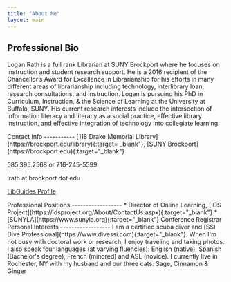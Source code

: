 ```yaml
---
title: "About Me"
layout: main
---
```

<div class="container" markdown="1">

Professional Bio
----------------------
Logan Rath is a full rank Librarian at SUNY Brockport where he focuses on instruction and student research support. He is a 2016 recipient of the Chancellor’s Award for Excellence in Librarianship for his efforts in many different areas of librarianship including technology, interlibrary loan, research consultations, and instruction. Logan is pursuing his PhD in Curriculum, Instruction, & the Science of Learning at the University at Buffalo, SUNY. His current research interests include the intersection of information literacy and literacy as a social practice, effective library instruction, and effective integration of technology into collegiate learning.

<div class="row" class="mt-3">
<div class="col-md-6" markdown="1">
Contact Info
-----------
<i class="fa-solid fa-building-columns mr-2"></i>[118 Drake Memorial Library](https://brockport.edu/library){:target=
  _blank"}, [SUNY Brockport](https://brockport.edu){:target="_blank"}

<i class="fa-solid fa-phone mr-2"></i>585.395.2568 or <i class="fa-solid fa-message ml-1 mr-2"></i>716-245-5599

<i class="fa-solid fa-envelope mr-2"></i>lrath at brockport dot edu

<a href="https://library.brockport.edu/prf.php?account_id=456" target="_blank"><i class="fa-solid fa-globe mr-2"></i>LibGuides Profile</a>
</div>
<div class="col-md-6" markdown="1">
Professional Positions
------------------
 * Director of Online Learning, [IDS Project](https://idsproject.org/About/ContactUs.aspx){:target="_blank"}
 * [SUNYLA](https://www.sunyla.org){:target="_blank"} Conference Registrar

</div>
</div>
<div markdown="1" class="col-md-12">
Personal Interests
------------------
I am a certified scuba diver and [SSI Dive Professional](https://www.divessi.com){:target="_blank"}. When I'm not busy with doctoral work or research, I enjoy traveling and taking photos. I also speak four languages (at varying fluencies): English (native), Spanish (Bachelor's degree), French (minored) and ASL (novice). I currently live in Rochester, NY with my husband and our three cats: Sage, Cinnamon &amp; Ginger
</div>
